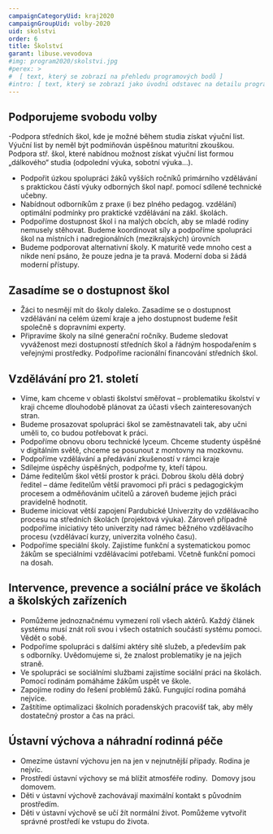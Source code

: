 ```yaml
---
campaignCategoryUid: kraj2020
campaignGroupUid: volby-2020
uid: skolstvi 
order: 6
title: Školství
garant: libuse.vevodova 
#img: program2020/skolstvi.jpg
#perex: >
#  [ text, který se zobrazí na přehledu programových bodů ]
#intro: [ text, který se zobrazí jako úvodní odstavec na detailu programového bodu ]
---
```

## Podporujeme svobodu volby
-Podpora středních škol, kde je možné během studia získat výuční list. Výuční list by neměl být podmiňován úspěšnou maturitní zkouškou. Podpora stř. škol, které nabídnou možnost získat výuční list formou „dálkového“ studia (odpolední výuka, sobotní výuka…).
- Podpořit úzkou spolupráci žáků vyšších ročníků primárního vzdělávání s praktickou částí výuky odborných škol např. pomocí sdílené technické učebny. 
- Nabídnout odborníkům z praxe (i bez plného pedagog. vzdělání) optimální podmínky pro praktické vzdělávání na zákl. školách.
- Podpoříme dostupnost škol i na malých obcích, aby se mladé rodiny nemusely stěhovat. Budeme koordinovat síly a podpoříme spolupráci škol na místních i nadregionálních (mezikrajských) úrovních
- Budeme podporovat alternativní školy. K maturitě vede mnoho cest a nikde není psáno, že pouze jedna je ta pravá. Moderní doba si žádá moderní přístupy.

## Zasadíme se o dostupnost škol
- Žáci to nesmějí mít do školy daleko. Zasadíme se o dostupnost vzdělávání na celém území kraje a jeho dostupnost budeme řešit společně s dopravními experty.
- Připravíme školy na silné generační ročníky. Budeme sledovat vyváženost mezi dostupností středních škol a řádným hospodařením s veřejnými prostředky. Podpoříme racionální financování středních škol.  

## Vzdělávání pro 21. století 
- Víme, kam chceme v oblasti školství směřovat – problematiku školství v kraji chceme dlouhodobě plánovat za účasti všech zainteresovaných stran.
- Budeme prosazovat spolupráci škol se zaměstnavateli tak, aby učni uměli to, co budou potřebovat k práci.
- Podpoříme obnovu oboru technické lyceum. Chceme studenty úspěšné v digitálním světě, chceme se posunout z montovny na mozkovnu.
- Podpoříme vzdělávání a předávání zkušeností v rámci kraje 
- Sdílejme úspěchy úspěšných, podpořme ty, kteří tápou. 
- Dáme ředitelům škol větší prostor k práci. Dobrou školu dělá dobrý ředitel – dáme ředitelům větší pravomoci při práci s pedagogickým procesem a odměňováním učitelů a zároveň budeme jejich práci pravidelně hodnotit.
- Budeme iniciovat větší zapojení Pardubické Univerzity do vzdělávacího procesu na středních školách (projektová výuka). Zároveň případně podpoříme iniciativy této univerzity nad rámec běžného vzdělávacího procesu (vzdělávací kurzy, univerzita volného času).
- Podpoříme speciální školy. Zajistíme funkční a systematickou pomoc žákům se speciálními vzdělávacími potřebami. Včetně funkční pomoci na dosah.

## Intervence, prevence a sociální práce ve školách a školských zařízeních
- Pomůžeme jednoznačnému vymezení rolí všech aktérů. Každý článek systému musí znát roli svou i všech ostatních součástí systému pomoci. Vědět o sobě.
- Podpoříme spolupráci s dalšími aktéry sítě služeb, a především pak s odborníky. Uvědomujeme si, že znalost problematiky je na jejich straně.
- Ve spolupráci se sociálními službami zajistíme sociální práci na školách. Pomocí rodinám pomáháme žákům uspět ve škole.
- Zapojíme rodiny do řešení problémů žáků. Fungující rodina pomáhá nejvíce.
- Zaštítíme optimalizaci školních poradenských pracovišť tak, aby měly dostatečný prostor a čas na práci.

## Ústavní výchova a náhradní rodinná péče
- Omezíme ústavní výchovu jen na jen v nejnutnější případy. Rodina je nejvíc.
- Prostředí ústavní výchovy se má blížit atmosféře rodiny.  Domovy jsou domovem.
- Děti v ústavní výchově zachovávají maximální kontakt s původním prostředím.
- Děti v ústavní výchově se učí žít normální život. Pomůžeme vytvořit správné prostředí ke vstupu do života.
